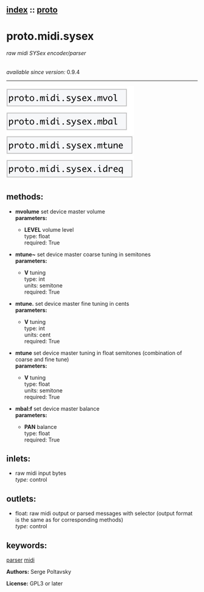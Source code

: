 [index](index.html) :: [proto](category_proto.html)
---

# proto.midi.sysex

###### raw midi SYSex encoder/parser

*available since version:* 0.9.4

---




[![example](../examples/img/proto.midi.sysex.jpg)](../examples/pd/proto.midi.sysex.pd)





## methods:

* **mvolume**
set device master volume<br>
  __parameters:__
  - **LEVEL** volume level<br>
    type: float <br>
    required: True <br>

* **mtune~**
set device master coarse tuning in semitones<br>
  __parameters:__
  - **V** tuning<br>
    type: int <br>
    units: semitone <br>
    required: True <br>

* **mtune.**
set device master fine tuning in cents<br>
  __parameters:__
  - **V** tuning<br>
    type: int <br>
    units: cent <br>
    required: True <br>

* **mtune**
set device master tuning in float semitones (combination of coarse and fine
tune)<br>
  __parameters:__
  - **V** tuning<br>
    type: float <br>
    units: semitone <br>
    required: True <br>

* **mbal:f**
set device master balance<br>
  __parameters:__
  - **PAN** balance<br>
    type: float <br>
    required: True <br>






## inlets:

* raw midi input bytes<br>
_type:_ control



## outlets:

* float: raw midi output or parsed messages with selector (output format is the same as for corresponding methods)<br>
_type:_ control



## keywords:

[parser](keywords/parser.html)
[midi](keywords/midi.html)






**Authors:** Serge Poltavsky




**License:** GPL3 or later





